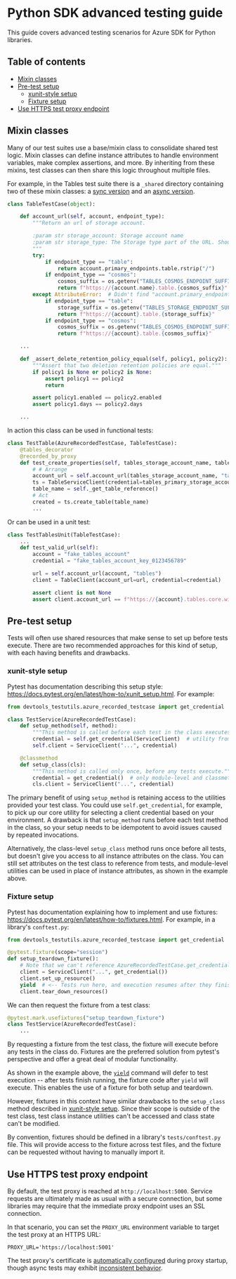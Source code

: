# Python SDK advanced testing guide
This guide covers advanced testing scenarios for Azure SDK for Python libraries.

## Table of contents

- [Mixin classes](#mixin-classes)
- [Pre-test setup](#pre-test-setup)
  - [xunit-style setup](#xunit-style-setup)
  - [Fixture setup](#fixture-setup)
- [Use HTTPS test proxy endpoint](#use-https-test-proxy-endpoint)

## Mixin classes
Many of our test suites use a base/mixin class to consolidate shared test logic. Mixin classes can define instance attributes to handle environment variables, make complex assertions, and more. By inheriting from these mixins, test classes can then share this logic throughout multiple files.

For example, in the Tables test suite there is a `_shared` directory containing two of these mixin classes: a [sync version](https://github.com/Azure/azure-sdk-for-python/blob/main/sdk/tables/azure-data-tables/tests/_shared/testcase.py) and an [async version](https://github.com/Azure/azure-sdk-for-python/blob/main/sdk/tables/azure-data-tables/tests/_shared/asynctestcase.py).

```python
class TableTestCase(object):

    def account_url(self, account, endpoint_type):
        """Return an url of storage account.

        :param str storage_account: Storage account name
        :param str storage_type: The Storage type part of the URL. Should be "table", or "cosmos", etc.
        """
        try:
            if endpoint_type == "table":
                return account.primary_endpoints.table.rstrip("/")
            if endpoint_type == "cosmos":
                cosmos_suffix = os.getenv("TABLES_COSMOS_ENDPOINT_SUFFIX", DEFAULT_COSMOS_ENDPOINT_SUFFIX)
                return f"https://{account.name}.table.{cosmos_suffix}"
        except AttributeError:  # Didn't find "account.primary_endpoints"
            if endpoint_type == "table":
                storage_suffix = os.getenv("TABLES_STORAGE_ENDPOINT_SUFFIX", DEFAULT_STORAGE_ENDPOINT_SUFFIX)
                return f"https://{account}.table.{storage_suffix}"
            if endpoint_type == "cosmos":
                cosmos_suffix = os.getenv("TABLES_COSMOS_ENDPOINT_SUFFIX", DEFAULT_COSMOS_ENDPOINT_SUFFIX)
                return f"https://{account}.table.{cosmos_suffix}"

    ...

    def _assert_delete_retention_policy_equal(self, policy1, policy2):
        """Assert that two deletion retention policies are equal."""
        if policy1 is None or policy2 is None:
            assert policy1 == policy2
            return

        assert policy1.enabled == policy2.enabled
        assert policy1.days == policy2.days

    ...
```

In action this class can be used in functional tests:

```python
class TestTable(AzureRecordedTestCase, TableTestCase):
    @tables_decorator
    @recorded_by_proxy
    def test_create_properties(self, tables_storage_account_name, tables_primary_storage_account_key):
        # # Arrange
        account_url = self.account_url(tables_storage_account_name, "table")
        ts = TableServiceClient(credential=tables_primary_storage_account_key, endpoint=account_url)
        table_name = self._get_table_reference()
        # Act
        created = ts.create_table(table_name)
        ...
```

Or can be used in a unit test:
```python
class TestTablesUnit(TableTestCase):
    ...
    def test_valid_url(self):
        account = "fake_tables_account"
        credential = "fake_tables_account_key_0123456789"

        url = self.account_url(account, "tables")
        client = TableClient(account_url=url, credential=credential)

        assert client is not None
        assert client.account_url == f"https://{account}.tables.core.windows.net/"
```

## Pre-test setup
Tests will often use shared resources that make sense to set up before tests execute. There are two recommended
approaches for this kind of setup, with each having benefits and drawbacks.

### xunit-style setup
Pytest has documentation describing this setup style: https://docs.pytest.org/en/latest/how-to/xunit_setup.html. For
example:

```python
from devtools_testutils.azure_recorded_testcase import get_credential

class TestService(AzureRecordedTestCase):
    def setup_method(self, method):
        """This method is called before each test in the class executes."""
        credential = self.get_credential(ServiceClient)  # utility from parent class
        self.client = ServiceClient("...", credential)

    @classmethod
    def setup_class(cls):
        """This method is called only once, before any tests execute."""
        credential = get_credential()  # only module-level and classmethod utilities are available
        cls.client = ServiceClient("...", credential)
```

The primary benefit of using `setup_method` is retaining access to the utilities provided your test class. You could
use `self.get_credential`, for example, to pick up our core utility for selecting a client credential based on your
environment. A drawback is that `setup_method` runs before each test method in the class, so your setup needs to be
idempotent to avoid issues caused by repeated invocations.

Alternatively, the class-level `setup_class` method runs once before all tests, but doesn't give you access to all
instance attributes on the class. You can still set attributes on the test class to reference from tests, and
module-level utilities can be used in place of instance attributes, as shown in the example above.

### Fixture setup
Pytest has documentation explaining how to implement and use fixtures:
https://docs.pytest.org/en/latest/how-to/fixtures.html. For example, in a library's `conftest.py`:

```python
from devtools_testutils.azure_recorded_testcase import get_credential

@pytest.fixture(scope="session")
def setup_teardown_fixture():
    # Note that we can't reference AzureRecordedTestCase.get_credential but can use the module-level function
    client = ServiceClient("...", get_credential())
    client.set_up_resource()
    yield  # <-- Tests run here, and execution resumes after they finish
    client.tear_down_resources()
```

We can then request the fixture from a test class:

```python
@pytest.mark.usefixtures("setup_teardown_fixture")
class TestService(AzureRecordedTestCase):
    ...
```

By requesting a fixture from the test class, the fixture will execute before any tests in the class do. Fixtures are the
preferred solution from pytest's perspective and offer a great deal of modular functionality.

As shown in the example above, the
[`yield`](https://docs.pytest.org/latest/how-to/fixtures.html#yield-fixtures-recommended) command will defer to test
execution -- after tests finish running, the fixture code after `yield` will execute. This enables the use of a fixture
for both setup and teardown.

However, fixtures in this context have similar drawbacks to the `setup_class` method described in
[xunit-style setup](#xunit-style-setup). Since their scope is outside of the test class, test class instance utilities
can't be accessed and class state can't be modified.

By convention, fixtures should be defined in a library's `tests/conftest.py` file. This will provide access to the
fixture across test files, and the fixture can be requested without having to manually import it.

## Use HTTPS test proxy endpoint

By default, the test proxy is reached at `http://localhost:5000`. Service requests are ultimately made as usual with a
secure connection, but some libraries may require that the immediate proxy endpoint uses an SSL connection.

In that scenario, you can set the `PROXY_URL` environment variable to target the test proxy at an HTTPS URL:

```text
PROXY_URL='https://localhost:5001'
```

The test proxy's certificate is [automatically configured][cert_setup] during proxy startup, though async tests may
exhibit [inconsistent behavior][async_cert_troubleshoot].

<!-- Links -->

[async_cert_troubleshoot]: https://github.com/Azure/azure-sdk-for-python/blob/main/doc/dev/test_proxy_troubleshooting.md#servicerequesterror-cannot-connect-to-host
[cert_setup]: https://github.com/Azure/azure-sdk-for-python/blob/9958caf6269247f940c697a3f982bbbf0a47a19b/eng/tools/azure-sdk-tools/devtools_testutils/proxy_startup.py#L210
